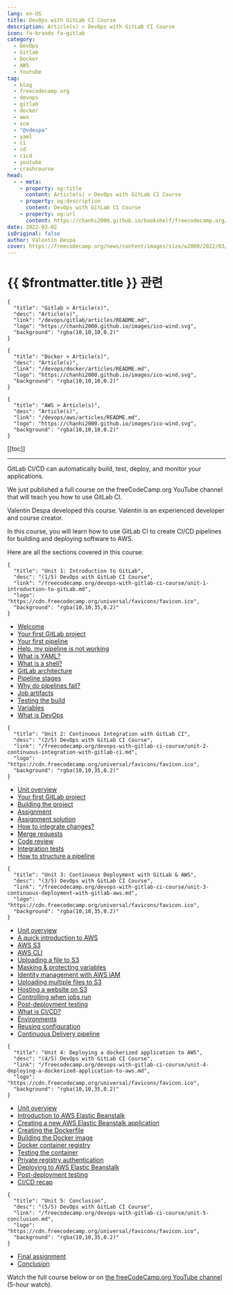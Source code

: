 ```yaml
---
lang: en-US
title: DevOps with GitLab CI Course
description: Article(s) > DevOps with GitLab CI Course
icon: fa-brands fa-gitlab
category: 
  - DevOps
  - Gitlab
  - Docker
  - AWS
  - Youtube
tag: 
  - blog
  - freecodecamp.org
  - devops
  - gitlab
  - docker
  - aws
  - scm
  - "@vdespa"
  - yaml
  - ci
  - cd
  - cicd
  - youtube
  - crashcourse
head:
  - - meta:
    - property: og:title
      content: Article(s) > DevOps with GitLab CI Course
    - property: og:description
      content: DevOps with GitLab CI Course
    - property: og:url
      content: https://chanhi2000.github.io/bookshelf/freecodecamp.org/devops-with-gitlab-ci-course/
date: 2022-03-02
isOriginal: false
author: Valentin Despa
cover: https://freecodecamp.org/news/content/images/size/w2000/2022/03/qomm1soQ.png
---
```


# {{ $frontmatter.title }} 관련

```component VPCard
{
  "title": "Gitlab > Article(s)",
  "desc": "Article(s)",
  "link": "/devops/gitlab/articles/README.md",
  "logo": "https://chanhi2000.github.io/images/ico-wind.svg",
  "background": "rgba(10,10,10,0.2)"
}
```

```component VPCard
{
  "title": "Docker > Article(s)",
  "desc": "Article(s)",
  "link": "/devops/docker/articles/README.md",
  "logo": "https://chanhi2000.github.io/images/ico-wind.svg",
  "background": "rgba(10,10,10,0.2)"
}
```

```component VPCard
{
  "title": "AWS > Article(s)",
  "desc": "Article(s)",
  "link": "/devops/aws/articles/README.md",
  "logo": "https://chanhi2000.github.io/images/ico-wind.svg",
  "background": "rgba(10,10,10,0.2)"
}
```

[[toc]]

---

<SiteInfo
  name="DevOps with GitLab CI Course"
  desc="GitLab CI/CD can automatically build, test, deploy, and monitor your applications. We just published a full course on the freeCodeCamp.org YouTube channel that will teach you how to use GitLab CI. Valentin Despa developed this course. Valentin is an ..."
  url="https://freecodecamp.org/news/devops-with-gitlab-ci-course/"
  logo="https://cdn.freecodecamp.org/universal/favicons/favicon.ico"
  preview="https://freecodecamp.org/news/content/images/size/w2000/2022/03/qomm1soQ.png"/>

GitLab CI/CD can automatically build, test, deploy, and monitor your applications.

We just published a full course on the freeCodeCamp.org YouTube channel that will teach you how to use GitLab CI.

Valentin Despa developed this course. Valentin is an experienced developer and course creator.

In this course, you will learn how to use GitLab CI to create CI/CD pipelines for building and deploying software to AWS.

Here are all the sections covered in this course:

```component VPCard
{
  "title": "Unit 1: Introduction to GitLab",
  "desc": "(1/5) DevOps with GitLab CI Course",
  "link": "/freecodecamp.org/devops-with-gitlab-ci-course/unit-1-introduction-to-gitLab.md",
  "logo": "https://cdn.freecodecamp.org/universal/favicons/favicon.ico",
  "background": "rgba(10,10,35,0.2)"
}
```

- [Welcome](/freecodecamp.org/devops-with-gitlab-ci-course/unit-1-introduction-to-gitLab.md#welcome)
- [Your first GitLab project](/freecodecamp.org/devops-with-gitlab-ci-course/unit-1-introduction-to-gitLab.md#your-first-gitlab-project)
- [Your first pipeline](/freecodecamp.org/devops-with-gitlab-ci-course/unit-1-introduction-to-gitLab.md#your-first-pipeline)
- [Help, my pipeline is not working](/freecodecamp.org/devops-with-gitlab-ci-course/unit-1-introduction-to-gitLab.md#help-my-pipeline-is-not-working)
- [What is YAML?](/freecodecamp.org/devops-with-gitlab-ci-course/unit-1-introduction-to-gitLab.md#what-is-yaml)
- [What is a shell?](/freecodecamp.org/devops-with-gitlab-ci-course/unit-1-introduction-to-gitLab.md#what-is-a-shell)
- [GitLab architecture](/freecodecamp.org/devops-with-gitlab-ci-course/unit-1-introduction-to-gitLab.md#gitlab-architecture)
- [Pipeline stages](/freecodecamp.org/devops-with-gitlab-ci-course/unit-1-introduction-to-gitLab.md#pipeline-stages)
- [Why do pipelines fail?](/freecodecamp.org/devops-with-gitlab-ci-course/unit-1-introduction-to-gitLab.md#why-do-pipelines-fail)
- [Job artifacts](/freecodecamp.org/devops-with-gitlab-ci-course/unit-1-introduction-to-gitLab.md#job-artifacts)
- [Testing the build](/freecodecamp.org/devops-with-gitlab-ci-course/unit-1-introduction-to-gitLab.md#testing-the-build)
- [Variables](/freecodecamp.org/devops-with-gitlab-ci-course/unit-1-introduction-to-gitLab.md#variables)
- [What is DevOps](/freecodecamp.org/devops-with-gitlab-ci-course/unit-1-introduction-to-gitLab.md#what-is-devops)

```component VPCard
{
  "title": "Unit 2: Continuous Integration with GitLab CI",
  "desc": "(2/5) DevOps with GitLab CI Course",
  "link": "/freecodecamp.org/devops-with-gitlab-ci-course/unit-2-continuous-integration-with-gitlab-ci.md",
  "logo": "https://cdn.freecodecamp.org/universal/favicons/favicon.ico",
  "background": "rgba(10,10,35,0.2)"
}
```

- [Unit overview](/freecodecamp.org/devops-with-gitlab-ci-course/unit-2-continuous-integration-with-gitlab-ci.md#unit-overview)
- [Your first GitLab project](/freecodecamp.org/devops-with-gitlab-ci-course/unit-2-continuous-integration-with-gitlab-ci.md#your-first-gitlab-project)
- [Building the project](/freecodecamp.org/devops-with-gitlab-ci-course/unit-2-continuous-integration-with-gitlab-ci.md#building-the-project)
- [Assignment](/freecodecamp.org/devops-with-gitlab-ci-course/unit-2-continuous-integration-with-gitlab-ci.md#Assignment)
- [Assignment solution](/freecodecamp.org/devops-with-gitlab-ci-course/unit-2-continuous-integration-with-gitlab-ci.md#assignment-solution)
- [How to integrate changes?](/freecodecamp.org/devops-with-gitlab-ci-course/unit-2-continuous-integration-with-gitlab-ci.md#how-to-integrate-changes)
- [Merge requests](/freecodecamp.org/devops-with-gitlab-ci-course/unit-2-continuous-integration-with-gitlab-ci.md#merge-requests)
- [Code review](/freecodecamp.org/devops-with-gitlab-ci-course/unit-2-continuous-integration-with-gitlab-ci.md#code-review)
- [Integration tests](/freecodecamp.org/devops-with-gitlab-ci-course/unit-2-continuous-integration-with-gitlab-ci.md#integration-tests)
- [How to structure a pipeline](/freecodecamp.org/devops-with-gitlab-ci-course/unit-2-continuous-integration-with-gitlab-ci.md#how-to-structure-a-pipeline)

```component VPCard
{
  "title": "Unit 3: Continuous Deployment with GitLab & AWS",
  "desc": "(3/5) DevOps with GitLab CI Course",
  "link": "/freecodecamp.org/devops-with-gitlab-ci-course/unit-3-continuous-deployment-with-gitlab-aws.md",
  "logo": "https://cdn.freecodecamp.org/universal/favicons/favicon.ico",
  "background": "rgba(10,10,35,0.2)"
}
```

- [Unit overview](/freecodecamp.org/devops-with-gitlab-ci-course/unit-4-deploying-a-dockerized-application-to-aws.md#unit-overview)
- [A quick introduction to AWS](/freecodecamp.org/devops-with-gitlab-ci-course/unit-4-deploying-a-dockerized-application-to-aws.md#a-quick-introduction-to-aws)
- [AWS S3](/freecodecamp.org/devops-with-gitlab-ci-course/unit-4-deploying-a-dockerized-application-to-aws.md#aws-s3)
- [AWS CLI](/freecodecamp.org/devops-with-gitlab-ci-course/unit-4-deploying-a-dockerized-application-to-aws.md#aws-cli)
- [Uploading a file to S3](/freecodecamp.org/devops-with-gitlab-ci-course/unit-4-deploying-a-dockerized-application-to-aws.md#uploading-a-file-to-s3)
- [Masking & protecting variables](/freecodecamp.org/devops-with-gitlab-ci-course/unit-4-deploying-a-dockerized-application-to-aws.md#masking-&-protecting-variables)
- [Identity management with AWS IAM](/freecodecamp.org/devops-with-gitlab-ci-course/unit-4-deploying-a-dockerized-application-to-aws.md#identity-management-with-aws-iam)
- [Uploading multiple files to S3](/freecodecamp.org/devops-with-gitlab-ci-course/unit-4-deploying-a-dockerized-application-to-aws.md#uploading-multiple-files-to-s3)
- [Hosting a website on S3](/freecodecamp.org/devops-with-gitlab-ci-course/unit-4-deploying-a-dockerized-application-to-aws.md#hosting-a-website-on-s3)
- [Controlling when jobs run](/freecodecamp.org/devops-with-gitlab-ci-course/unit-4-deploying-a-dockerized-application-to-aws.md#controlling-when-jobs-run)
- [Post-deployment testing](/freecodecamp.org/devops-with-gitlab-ci-course/unit-4-deploying-a-dockerized-application-to-aws.md#post-deployment-testing)
- [What is CI/CD?](/freecodecamp.org/devops-with-gitlab-ci-course/unit-4-deploying-a-dockerized-application-to-aws.md#what-is-ci/cd)
- [Environments](/freecodecamp.org/devops-with-gitlab-ci-course/unit-4-deploying-a-dockerized-application-to-aws.md#environments)
- [Reusing configuration](/freecodecamp.org/devops-with-gitlab-ci-course/unit-4-deploying-a-dockerized-application-to-aws.md#reusing-configuration)
- [Continuous Delivery pipeline](/freecodecamp.org/devops-with-gitlab-ci-course/unit-4-deploying-a-dockerized-application-to-aws.md#continuous-delivery-pipeline)

```component VPCard
{
  "title": "Unit 4: Deploying a dockerized application to AWS",
  "desc": "(4/5) DevOps with GitLab CI Course",
  "link": "/freecodecamp.org/devops-with-gitlab-ci-course/unit-4-deploying-a-dockerized-application-to-aws.md",
  "logo": "https://cdn.freecodecamp.org/universal/favicons/favicon.ico",
  "background": "rgba(10,10,35,0.2)"
}
```

- [Unit overview](/freecodecamp.org/devops-with-gitlab-ci-course/unit-4-deploying-a-dockerized-application-to-aws.md#unit-overview)
- [Introduction to AWS Elastic Beanstalk](/freecodecamp.org/devops-with-gitlab-ci-course/unit-4-deploying-a-dockerized-application-to-aws.md#introduction-to-aws-elastic-beanstalk)
- [Creating a new AWS Elastic Beanstalk application](/freecodecamp.org/devops-with-gitlab-ci-course/unit-4-deploying-a-dockerized-application-to-aws.md#creating-a-new-aws-elastic-beanstalk-application)
- [Creating the Dockerfile](/freecodecamp.org/devops-with-gitlab-ci-course/unit-4-deploying-a-dockerized-application-to-aws.md#creating-the-dockerfile)
- [Building the Docker image](/freecodecamp.org/devops-with-gitlab-ci-course/unit-4-deploying-a-dockerized-application-to-aws.md#building-the-docker-image)
- [Docker container registry](/freecodecamp.org/devops-with-gitlab-ci-course/unit-4-deploying-a-dockerized-application-to-aws.md#docker-container-registry)
- [Testing the container](/freecodecamp.org/devops-with-gitlab-ci-course/unit-4-deploying-a-dockerized-application-to-aws.md#testing-the-container)
- [Private registry authentication](/freecodecamp.org/devops-with-gitlab-ci-course/unit-4-deploying-a-dockerized-application-to-aws.md#private-registry-authentication)
- [Deploying to AWS Elastic Beanstalk](/freecodecamp.org/devops-with-gitlab-ci-course/unit-4-deploying-a-dockerized-application-to-aws.md#deploying-to-aws-elastic-beanstalk)
- [Post-deployment testing](/freecodecamp.org/devops-with-gitlab-ci-course/unit-4-deploying-a-dockerized-application-to-aws.md#post-deployment-testing)
- [CI/CD recap](/freecodecamp.org/devops-with-gitlab-ci-course/unit-4-deploying-a-dockerized-application-to-aws.md#ci-cd-recap)

```component VPCard
{
  "title": "Unit 5: Conclusion",
  "desc": "(5/5) DevOps with GitLab CI Course",
  "link": "/freecodecamp.org/devops-with-gitlab-ci-course/unit-5-conclusion.md",
  "logo": "https://cdn.freecodecamp.org/universal/favicons/favicon.ico",
  "background": "rgba(10,10,35,0.2)"
}
```

- [Final assignment](/freecodecamp.org/devops-with-gitlab-ci-course/unit-5-conclusion.md#final-assignment)
- [Conclusion](/freecodecamp.org/devops-with-gitlab-ci-course/unit-5-conclusion.md#conclusion)

Watch the full course below or on [<FontIcon icon="fa-brands fa-youtube"/>the freeCodeCamp.org YouTube channel](https://youtu.be/PGyhBwLyK2U) (5-hour watch).

<VidStack src="youtube/PGyhBwLyK2U" />

